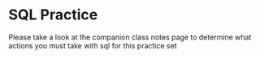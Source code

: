 # SQL Practice

Please take a look at the companion class notes page to determine what actions you must take with sql for this practice set

